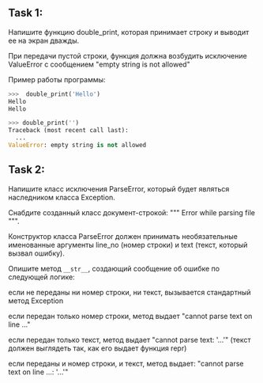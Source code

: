 ## Task 1:
Напишите функцию double_print, которая принимает строку и выводит ее на экран дважды.

При передачи пустой строки, функция должна возбудить исключение ValueError с сообщением "empty string is not allowed"

Пример работы программы:
```python
>>>  double_print('Hello')
Hello
Hello
```

```python
>>> double_print('')
Traceback (most recent call last):
  ...
ValueError: empty string is not allowed
```

## Task 2:

Напишите класс исключения ParseError, который будет являться наследником класса Exception.

Снабдите созданный класс документ-строкой: """ Error while parsing file """.

Конструктор класса ParseError должен принимать необязательные именованные аргументы line_no (номер строки) и text (текст, который вызвал ошибку).

Опишите метод ``` __str__ ```, создающий сообщение об ошибке по следующей логике:

если не переданы ни номер строки, ни текст, вызывается стандартный метод Exception

если передан только номер строки, метод выдает "cannot parse text on line ..."

если передан только текст, метод выдает "cannot parse text: '...'" (текст должен выглядеть так, как его выдает функция repr)

если переданы и номер строки, и текст, метод выдает: "cannot parse text on line ...: '...'"

